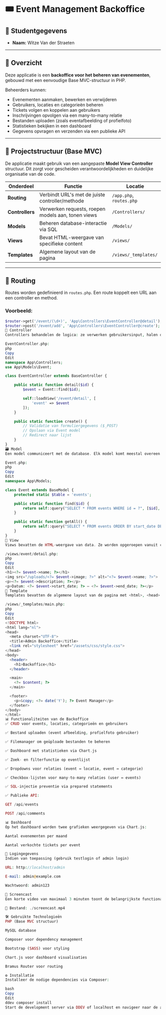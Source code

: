 # 🎟️ Event Management Backoffice

## 👤 Studentgegevens

- **Naam:** Witze Van der Straeten

---

## 📝 Overzicht

Deze applicatie is een **backoffice voor het beheren van evenementen**, gebouwd met een eenvoudige Base MVC-structuur in PHP.

Beheerders kunnen:
- Evenementen aanmaken, bewerken en verwijderen
- Gebruikers, locaties en categorieën beheren
- Tickets volgen en koppelen aan gebruikers
- Inschrijvingen opvolgen via een many-to-many relatie
- Bestanden uploaden (zoals eventafbeelding of profielfoto)
- Statistieken bekijken in een dashboard
- Gegevens opvragen en verzenden via een publieke API

---

## 🧱 Projectstructuur (Base MVC)

De applicatie maakt gebruik van een aangepaste **Model View Controller** structuur. Dit zorgt voor gescheiden verantwoordelijkheden en duidelijke organisatie van de code.

| Onderdeel     | Functie                                                       | Locatie                    |
|---------------|----------------------------------------------------------------|-----------------------------|
| **Routing**   | Verbindt URL's met de juiste controller/methode               | `/app.php`, `routes.php`   |
| **Controllers** | Verwerken requests, roepen models aan, tonen views             | `/Controllers/`            |
| **Models**    | Beheren database-interactie via SQL                            | `/Models/`                 |
| **Views**     | Bevat HTML-weergave van specifieke content                     | `/views/`                  |
| **Templates** | Algemene layout van de pagina                                  | `/views/_templates/`       |

---

## 🔀 Routing

Routes worden gedefinieerd in `routes.php`. Een route koppelt een URL aan een controller en method.

### Voorbeeld:

```php
$router->get('/event/(\d+)', 'App\Controllers\EventController@detail');
$router->post('/event/add', 'App\Controllers\EventController@create');
📂 Controller
Controllers behandelen de logica: ze verwerken gebruikersinput, halen data op via models en tonen een view.

EventController.php:
php
Copy
Edit
namespace App\Controllers;
use App\Models\Event;

class EventController extends BaseController {

    public static function detail($id) {
        $event = Event::find($id);

        self::loadView('/event/detail', [
            'event' => $event
        ]);
    }

    public static function create() {
        // Validatie van formuliergegevens ($_POST)
        // Opslaan via Event model
        // Redirect naar lijst
    }
}
🗃️ Model
Een model communiceert met de database. Elk model komt meestal overeen met één tabel.

Event.php:
php
Copy
Edit
namespace App\Models;

class Event extends BaseModel {
    protected static $table = 'events';

    public static function find($id) {
        return self::query("SELECT * FROM events WHERE id = ?", [$id], true);
    }

    public static function getAll() {
        return self::query("SELECT * FROM events ORDER BY start_date DESC");
    }
}
📄 View
Views bevatten de HTML-weergave van data. Ze worden opgeroepen vanuit controllers.

/views/event/detail.php:
php
Copy
Edit
<h1><?= $event->name; ?></h1>
<img src="/uploads/<?= $event->image; ?>" alt="<?= $event->name; ?>">
<p><?= $event->description; ?></p>
<p>Datum: <?= $event->start_date; ?> – <?= $event->end_date; ?></p>
🧱 Template
Templates bevatten de algemene layout van de pagina met <html>, <head> en <body>. De variabele $content wordt hierin geladen.

/views/_templates/main.php:
php
Copy
Edit
<!DOCTYPE html>
<html lang="nl">
<head>
  <meta charset="UTF-8">
  <title>Admin Backoffice</title>
  <link rel="stylesheet" href="/assets/css/style.css">
</head>
<body>
  <header>
    <h1>Backoffice</h1>
  </header>

  <main>
    <?= $content; ?>
  </main>

  <footer>
    <p>&copy; <?= date('Y'); ?> Event Manager</p>
  </footer>
</body>
</html>
📊 Functionaliteiten van de Backoffice
✅ CRUD voor events, locaties, categorieën en gebruikers

✅ Bestand uploaden (event afbeelding, profielfoto gebruiker)

✅ Filemanager om geüploade bestanden te beheren

✅ Dashboard met statistieken via Chart.js

✅ Zoek- en filterfunctie op eventlijst

✅ Dropdowns voor relaties (event ↔ locatie, event ↔ categorie)

✅ Checkbox-lijsten voor many-to-many relaties (user ↔ events)

✅ SQL-injectie preventie via prepared statements

✅ Publieke API:

GET /api/events

POST /api/comments

📊 Dashboard
Op het dashboard worden twee grafieken weergegeven via Chart.js:

Aantal evenementen per maand

Aantal verkochte tickets per event

🔐 Logingegevens
Indien van toepassing (gebruik testlogin of admin login)

URL: http://localhost/admin

E-mail: admin@example.com

Wachtwoord: admin123

📂 Screencast
Een korte video van maximaal 3 minuten toont de belangrijkste functionaliteiten van de backoffice.

📁 Bestand: ./screencast.mp4

🛠️ Gebruikte Technologieën
PHP (Base MVC structuur)

MySQL database

Composer voor dependency management

Bootstrap (SASS) voor styling

Chart.js voor dashboard visualisaties

Bramus Router voor routing

⚙️ Installatie
Installeer de nodige dependencies via Composer:

bash
Copy
Edit
ddev composer install
Start de development server via DDEV of localhost en navigeer naar de adminomgeving.
